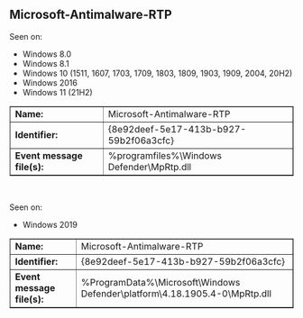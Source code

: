 ## Microsoft-Antimalware-RTP

Seen on:
* Windows 8.0
* Windows 8.1
* Windows 10 (1511, 1607, 1703, 1709, 1803, 1809, 1903, 1909, 2004, 20H2)
* Windows 2016
* Windows 11 (21H2)

<table border="1" class="docutils">
  <tbody>
    <tr>
      <td><b>Name:</b></td>
      <td>Microsoft-Antimalware-RTP</td>
    </tr>
    <tr>
      <td><b>Identifier:</b></td>
      <td>{8e92deef-5e17-413b-b927-59b2f06a3cfc}</td>
    </tr>
    <tr>
      <td><b>Event message file(s):</b></td>
      <td>%programfiles%\Windows Defender\MpRtp.dll</td>
    </tr>
  </tbody>
</table>

&nbsp;

Seen on:
* Windows 2019

<table border="1" class="docutils">
  <tbody>
    <tr>
      <td><b>Name:</b></td>
      <td>Microsoft-Antimalware-RTP</td>
    </tr>
    <tr>
      <td><b>Identifier:</b></td>
      <td>{8e92deef-5e17-413b-b927-59b2f06a3cfc}</td>
    </tr>
    <tr>
      <td><b>Event message file(s):</b></td>
      <td>%ProgramData%\Microsoft\Windows Defender\platform\4.18.1905.4-0\MpRtp.dll</td>
    </tr>
  </tbody>
</table>

&nbsp;

